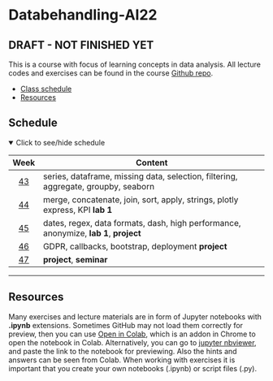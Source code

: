 # Databehandling-AI22

## DRAFT - NOT FINISHED YET

This is a course with focus of learning concepts in data analysis. All lecture codes and exercises can be found in the course [Github repo][ghr].

[ghr]: https://github.com/kokchun/Databehandling-AI22

- [Class schedule](https://github.com/kokchun/Databehandling-AI22/blob/main/Schedule_Databehandling_AI22.md)
- [Resources](https://github.com/kokchun/Databehandling-AI22/tree/main/Resources)

## Schedule

<details open>
  
<summary id="schedule">Click to see/hide schedule</summary>

|    Week     | Content                                                                               |
| :---------: | ------------------------------------------------------------------------------------- |
| [43][week1] | series, dataframe, missing data, selection, filtering, aggregate, groupby, seaborn    |
| [44][week2] | merge, concatenate, join, sort, apply, strings, plotly express, KPI **lab 1**         |
| [45][week3] | dates, regex, data formats, dash, high performance, anonymize, **lab 1**, **project** |
| [46][week4] | GDPR, callbacks, bootstrap, deployment **project**                                    |
| [47][week5] | **project**, **seminar**                                                              |

</details>

[week1]: https://github.com/kokchun/Databehandling-AI22/blob/main/Resources/week1.md
[week2]: https://github.com/kokchun/Databehandling-AI22/blob/main/Resources/week2.md
[week3]: https://github.com/kokchun/Databehandling-AI22/blob/main/Resources/week3.md
[week4]: https://github.com/kokchun/Databehandling-AI22/blob/main/Resources/week4.md
[week5]: https://github.com/kokchun/Databehandling-AI22/blob/main/Resources/week5.md

---
## Resources

Many exercises and lecture materials are in form of Jupyter notebooks with **.ipynb** extensions. Sometimes GitHub may not load them correctly for preview, then you can use [Open in Colab][colab_addon], which is an addon in Chrome to open the notebook in Colab. Alternatively, you can go to [jupyter nbviewer][nbviewer], and paste the link to the notebook for previewing. Also the hints and answers can be seen from Colab. When working with exercises it is important that you create your own notebooks (.ipynb) or script files (.py).

[nbviewer]: https://nbviewer.jupyter.org/
[colab_addon]: https://chrome.google.com/webstore/detail/open-in-colab/iogfkhleblhcpcekbiedikdehleodpjo?hl=sv
